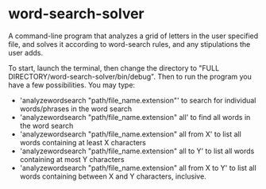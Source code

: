 # word-search-solver
A command-line program that analyzes a grid of letters in the user specified file, and solves it according to word-search rules, and any stipulations the user adds.

To start, launch the terminal, then change the directory to "FULL DIRECTORY/word-search-solver/bin/debug". Then to run the program you have a few possibilities.
You may type:
- 'analyzewordsearch "path/file_name.extension"' to search for individual words/phrases in the word search
- 'analyzewordsearch "path/file_name.extension" all' to find all words in the word search
- 'analyzewordsearch "path/file_name.extension" all from X' to list all words containing at least X characters
- 'analyzewordsearch "path/file_name.extension" all to Y' to list all words containing at most Y characters
- 'analyzewordsearch "path/file_name.extension" all from X to Y' to list all words containing between X and Y characters, inclusive.